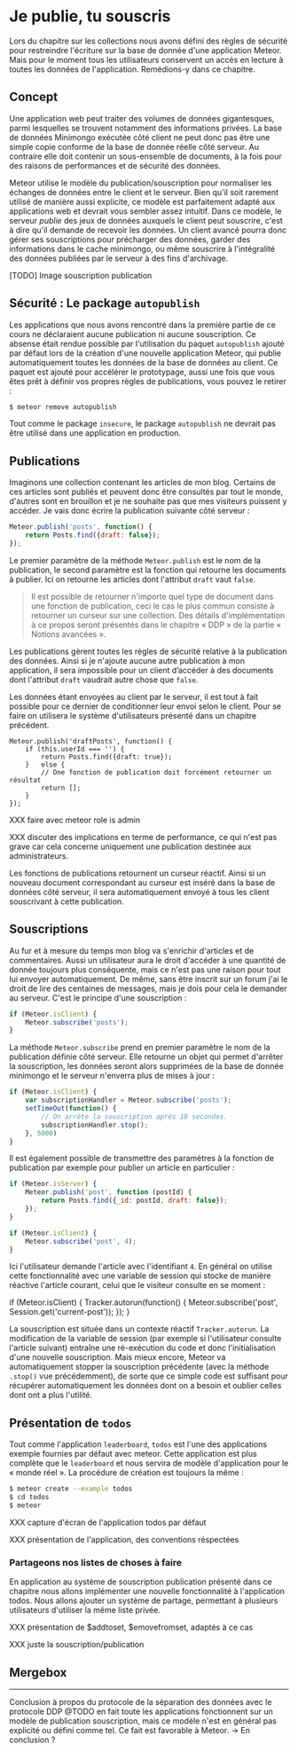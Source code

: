 # Je publie, tu souscris

Lors du chapitre sur les collections nous avons défini des règles de sécurité pour restreindre l'écriture sur la base de donnée d'une application Meteor. Mais pour le moment tous les utilisateurs conservent un accès en lecture à toutes les données de l'application. Remédions-y dans ce chapitre.


## Concept

Une application web peut traiter des volumes de données gigantesques, parmi lesquelles se trouvent notamment des informations privées. La base de données Minimongo exécutée côté client ne peut donc pas être une simple copie conforme de la base de donnée réelle côté serveur. Au contraire elle doit contenir un sous-ensemble de documents, à la fois pour des raisons de performances et de sécurité des données.

Meteor utilise le modèle du publication/souscription pour normaliser les échanges de données entre le client et le serveur. Bien qu'il soit rarement utilisé de manière aussi explicite, ce modèle est parfaitement adapté aux applications web et devrait vous sembler assez intuitif. Dans ce modèle, le serveur *publie* des jeux de données auxquels le client peut souscrire, c'est à dire qu'il demande de recevoir les données. Un client avancé pourra donc gérer ses souscriptions pour précharger des données, garder des informations dans le cache minimongo, ou même souscrire à l'intégralité des données publiées par le serveur à des fins d'archivage.

[TODO] Image souscription publication

## Sécurité : Le package `autopublish`

Les applications que nous avons rencontré dans la première partie de ce cours ne déclaraient aucune publication ni aucune souscription. Ce absense était rendue possible par l'utilisation du paquet `autopublish` ajouté par défaut lors de la création d'une nouvelle application Meteor, qui publie automatiquement toutes les données de la base de données au client. Ce paquet est ajouté pour accélérer le prototypage, aussi une fois que vous êtes prêt à définir vos propres règles de publications, vous pouvez le retirer :

```sh
$ meteor remove autopublish
```

Tout comme le package `insecure`, le package `autopublish` ne devrait pas être utilisé dans une application en production.

## Publications

Imaginons une collection contenant les articles de mon blog. Certains de ces articles sont publiés et peuvent donc être consultés par tout le monde, d'autres sont en brouillon et je ne souhaite pas que mes visiteurs puissent y accéder. Je vais donc écrire la publication suivante côté serveur :

```javascript
Meteor.publish('posts', function() {
	return Posts.find({draft: false});
});
```

Le premier paramètre de la méthode `Meteor.publish` est le nom de la publication, le second paramètre est la fonction qui retourne les documents à publier. Ici on retourne les articles dont l'attribut `draft` vaut `false`.

> Il est possible de retourner n'importe quel type de document dans une fonction de publication, ceci le cas le plus commun consiste à retourner un curseur sur une collection. Des détails d'implémentation à ce propos seront présentés dans le chapitre « DDP » de la partie « Notions avancées ».

Les publications gèrent toutes les règles de sécurité relative à la publication des données. Ainsi si je n'ajoute aucune autre publication à mon application, il sera impossible pour un client d’accéder à des documents dont l'attribut `draft` vaudrait autre chose que `false`.

Les données étant envoyées au client par le serveur, il est tout à fait possible pour ce dernier de conditionner leur envoi selon le client. Pour se faire on utilisera le système d'utilisateurs présenté dans un chapitre précédent.

```
Meteor.publish('draftPosts', function() {
	if (this.userId === '') {
		return Posts.find({draft: true});
	}	else {
		// One fonction de publication doit forcément retourner un résultat
		return [];
	}
});
```

XXX faire avec meteor role is admin

XXX discuter des implications en terme de performance, ce qui n'est pas grave car cela concerne uniquement une publication destinée aux administrateurs.

Les fonctions de publications retournent un curseur réactif. Ainsi si un nouveau document correspondant au curseur est inséré dans la base de données côté serveur, il sera automatiquement envoyé à tous les client souscrivant à cette publication.

## Souscriptions

Au fur et à mesure du temps mon blog va s'enrichir d'articles et de commentaires. Aussi un utilisateur aura le droit d'accéder à une quantité de donnée toujours plus conséquente, mais ce n'est pas une raison pour tout lui envoyer automatiquement. De même, sans être inscrit sur un forum j'ai le droit de lire des centaines de messages, mais je dois pour cela le demander au serveur. C'est le principe d'une souscription :

```javascript
if (Meteor.isClient) {
	Meteor.subscribe('posts');
}
```

La méthode `Meteor.subscribe` prend en premier paramètre le nom de la publication définie côté serveur. Elle retourne un objet qui permet d'arrêter la souscription, les données seront alors supprimées de la base de donnée minimongo et le serveur n'enverra plus de mises à jour :

```javascript
if (Meteor.isClient) {
	var subscriptionHandler = Meteor.subscribe('posts');
	setTimeOut(function() {
		// On arrête la souscription après 10 secondes.
		subscriptionHandler.stop();
	}, 5000)
}
```

Il est également possible de transmettre des paramètres à la fonction de publication par exemple pour publier un article en particulier :

```javascript
if (Meteor.isServer) {
	Meteor.publish('post', function (postId) {
		return Posts.find({_id: postId, draft: false});
	});
}

if (Meteor.isClient) {
	Meteor.subscribe('post', 4);
}
```

Ici l'utilisateur demande l'article avec l'identifiant `4`. En général on utilise cette fonctionnalité avec une variable de session qui stocke de manière réactive l'article courant, celui que le visiteur consulte en se moment :

if (Meteor.isClient) {
	Tracker.autorun(function() {
		Meteor.subscribe('post', Session.get('current-post'));
	});
}

La souscription est située dans un contexte réactif `Tracker.autorun`. La modification de la variable de session (par exemple si l'utilisateur consulte l'article suivant) entraîne une ré-exécution du code et donc l'initialisation d'une nouvelle souscription. Mais mieux encore, Meteor va automatiquement stopper la souscription précédente (avec la méthode `.stop()` vue précédemment), de sorte que ce simple code est suffisant pour récupérer automatiquement les données dont on a besoin et oublier celles dont ont a plus l'utilité.

## Présentation de `todos`

Tout comme l'application `leaderboard`, `todos` est l'une des applications exemple fournies par défaut avec meteor. Cette application est plus complète que le `leaderboard` et nous servira de modèle d'application pour le « monde réel ». La procédure de création est toujours la même :

```sh
$ meteor create --example todos
$ cd todos
$ meteor
```

XXX capture d'écran de l'application todos par défaut

XXX présentation de l'application, des conventions réspectées

### Partageons nos listes de choses à faire

En application au système de souscription publication présenté dans ce chapitre nous allons implémenter une nouvelle fonctionnalité à l'application todos. Nous allons ajouter un système de partage, permettant à plusieurs utilisateurs d'utiliser la même liste privée.

XXX présentation de $addtoset, $emovefromset, adaptés à ce cas

XXX juste la souscription/publication

## Mergebox

---

Conclusion à propos du protocole de la séparation des données avec le protocole DDP
@TODO en fait toute les applications fonctionnent sur un modèle de publication souscription, mais ce modèle n'est en général pas explicité ou défini comme tel. Ce fait est favorable à Meteor. → En conclusion ?
